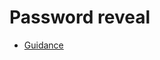 # Password reveal

- [Guidance](https://design-patterns.service.justice.gov.uk/components/password-reveal)

